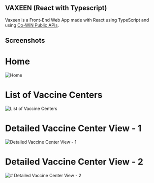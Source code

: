 ## VAXEEN (React with Typescript)
Vaxeen is a Front-End Web App made with React using TypeScript and using [Co-WIN Public APIs](https://apisetu.gov.in/api/cowin#). 

## Screenshots

# Home
![Home](https://i.imgur.com/VEWAHHN.png)
# List of Vaccine Centers
![List of Vaccine Centers](https://i.imgur.com/eGb1ENf.png)
# Detailed Vaccine Center View - 1
![Detailed Vaccine Center View - 1](https://i.imgur.com/gOIkFqE.png)
# Detailed Vaccine Center View - 2
![# Detailed Vaccine Center View - 2](https://i.imgur.com/WIDWeeC.png)
